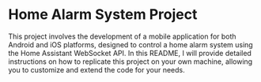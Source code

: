 # Home Alarm System Project
This project involves the development of a mobile application for both Android and iOS platforms, designed to control a home alarm system using the Home Assistant WebSocket API. In this README, I will provide detailed instructions on how to replicate this project on your own machine, allowing you to customize and extend the code for your needs.
